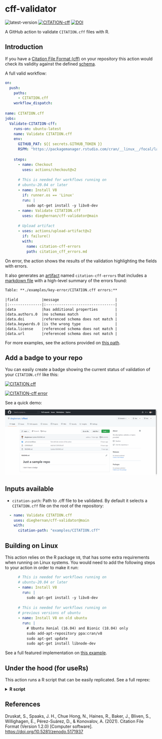 # cff-validator

![latest-version](https://img.shields.io/github/v/release/dieghernan/cff-validator) [![CITATION-cff](https://github.com/dieghernan/cff-validator/actions/workflows/cff-validator.yml/badge.svg)](https://github.com/dieghernan/cff-validator/actions/workflows/cff-validator.yml) [![DOI](https://zenodo.org/badge/DOI/10.5281/zenodo.5348444.svg)](https://doi.org/10.5281/zenodo.5348444)

A GitHub action to validate `CITATION.cff` files with R.

## Introduction

If you have a [Citation File Format (cff)](https://citation-file-format.github.io) on your repository this action would check its validity against the defined [schema](https://github.com/citation-file-format/citation-file-format/blob/main/schema-guide.md).

A full valid workflow:

``` yaml
on:
  push:
    paths:
      - CITATION.cff
    workflow_dispatch:

name: CITATION.cff
jobs:
  Validate-CITATION-cff:
    runs-on: ubuntu-latest
    name: Validate CITATION.cff
    env:
      GITHUB_PAT: ${{ secrets.GITHUB_TOKEN }}
      RSPM: "https://packagemanager.rstudio.com/cran/__linux__/focal/latest"

    steps:
      - name: Checkout
        uses: actions/checkout@v2

      # This is needed for workflows running on
      # ubuntu-20.04 or later
      - name: Install V8
        if: runner.os == 'Linux'
        run: |
          sudo apt-get install -y libv8-dev
      - name: Validate CITATION.cff
        uses: dieghernan/cff-validator@main

      # Upload artifact
      - uses: actions/upload-artifact@v2
        if: failure()
        with:
          name: citation-cff-errors
          path: citation_cff_errors.md
```

On error, the action shows the results of the validation highlighting the fields with errors.

It also generates an [artifact](https://github.com/actions/upload-artifact) named
`citation-cff-errors` that includes a 
[markdown file](https://github.com/dieghernan/cff-validator/blob/main/examples/key-error/citation_cff_errors.md) with a 
high-level summary of the errors found:

```
Table: **./examples/key-error/CITATION.cff errors:**

|field           |message                          |
|:---------------|:--------------------------------|
|data            |has additional properties        |
|data.authors.0  |no schemas match                 |
|data.doi        |referenced schema does not match |
|data.keywords.0 |is the wrong type                |
|data.license    |referenced schema does not match |
|data.url        |referenced schema does not match |

```



For more examples, see the actions provided on [this path](https://github.com/dieghernan/cff-validator/tree/main/.github/workflows).

## Add a badge to your repo

You can easily create a badge showing the current status of validation of your `CITATION.cff` like this: 

[![CITATION.cff](https://github.com/dieghernan/cff-validator/actions/workflows/cff-validator.yml/badge.svg)](https://github.com/dieghernan/cff-validator/actions/workflows/cff-validator.yml)

[![CITATION-cff error](https://github.com/dieghernan/cff-validator/actions/workflows/cff-validator-error.yml/badge.svg)](https://github.com/dieghernan/cff-validator/actions/workflows/cff-validator-error.yml)

See a quick demo:

![](assets/demo.gif)

## Inputs available

-   `citation-path`: Path to .cff file to be validated. By default it selects a `CITATION.cff` file on the root of the repository:

``` yaml
  - name: Validate CITATION.cff
    uses: dieghernan/cff-validator@main
    with:
      citation-path: "examples/CITATION.cff"
```

## Building on Linux

This action relies on the R package `V8`, that has some extra requirements when running on Linux systems. You would need to add the following steps to your action in order to make it run:

``` yaml
      # This is needed for workflows running on
      # ubuntu-20.04 or later
      - name: Install V8 
        run: |
          sudo apt-get install -y libv8-dev
          
      # This is needed for workflows running on
      # previous versions of ubuntu
      - name: Install V8 on old ubuntu
        run: |
          # Ubuntu Xenial (16.04) and Bionic (18.04) only
          sudo add-apt-repository ppa:cran/v8
          sudo apt-get update
          sudo apt-get install libnode-dev
```

See a full featured implementation on [this example](https://github.com/dieghernan/cff-validator/blob/main/.github/workflows/cff-validator-complete-matrix.yml).

## Under the hood (for useRs)

This action runs a R script that can be easily replicated. See a full reprex:

<details><summary><strong>R script</strong></summary>

``` r
# install_cran(c("yaml","jsonlite", "jsonvalidate", "knitr")

citation_path <- "./key-error/CITATION.cff"

citfile <- yaml::read_yaml(citation_path)
# All elements to character
citfile <- rapply(citfile, function(x) as.character(x), how = "replace")

# Convert to json
cit_temp <- tempfile(fileext = ".json")
jsonlite::write_json(citfile, cit_temp, pretty = TRUE)

# Manage brackets
citfile_clean <- readLines(cit_temp)

# Search brackets to keep
# Keep ending and starting
keep_lines <- grep('", "', citfile_clean)
keep_lines <- c(keep_lines, grep("\\[$", citfile_clean))
keep_lines <- c(keep_lines, grep(" \\],", citfile_clean))
keep_lines <- c(keep_lines, grep(" \\]$", citfile_clean))
keep_lines <- sort(unique(keep_lines))

if (all(keep_lines > 0)) {
  keep_string <- citfile_clean[keep_lines]
  citfile_clean[keep_lines] <- ""
}
# Remove rest of brackets
citfile_clean <- gsub('["', '"', citfile_clean, fixed = TRUE)
citfile_clean <- gsub('"]', '"', citfile_clean, fixed = TRUE)

if (all(keep_lines > 0)) {
  # Add "good" brackets back
  citfile_clean[keep_lines] <- keep_string
}

writeLines(citfile_clean, cit_temp)

# Download latest scheme
schema_temp <- tempfile("schema", fileext = ".json")
download.file("https://raw.githubusercontent.com/citation-file-format/citation-file-format/main/schema.json",
  schema_temp,
  mode = "wb", quiet = TRUE
)

# Validate
result <- jsonvalidate::json_validate(cit_temp,
  schema_temp,
  verbose = TRUE
)
# Results
message("------\n")
#> ------
if (result == FALSE) {
  print(knitr::kable(attributes(result)$errors,
    align = "l",
    caption = paste(citation_path, "errors:")
  ))

  message("\n\n------")
  stop(citation_path, "file not valid. See Artifact: citation-cff-errors for details.")
} else {
  message(citation_path, "is valid.")
  message("\n\n------")
}
#> 
#> 
#> Table: ./key-error/CITATION.cff errors:
#> 
#> |field           |message                          |
#> |:---------------|:--------------------------------|
#> |data            |has additional properties        |
#> |data.authors.0  |no schemas match                 |
#> |data.doi        |referenced schema does not match |
#> |data.keywords.0 |is the wrong type                |
#> |data.license    |referenced schema does not match |
#> |data.url        |referenced schema does not match |
#> 
#> 
#> ------
#> Error in eval(expr, envir, enclos): ./key-error/CITATION.cfffile not valid. See Artifact: citation-cff-errors for details.
```

<sup>Created on 2021-09-06 by the [reprex package](https://reprex.tidyverse.org) (v2.0.1)</sup>

</details>

## References

Druskat, S., Spaaks, J. H., Chue Hong, N., Haines, R., Baker, J., Bliven, S., Willighagen, E., Pérez-Suárez, D., & Konovalov, A. (2021). Citation File Format (Version 1.2.0) [Computer software]. <https://doi.org/10.5281/zenodo.5171937>
